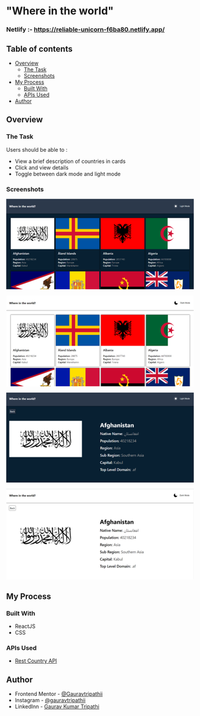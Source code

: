 # "Where in the world"

### Netlify :- https://reliable-unicorn-f6ba80.netlify.app/

## Table of contents

  - [Overview](#overview)
    - [The Task](#the-task)
    - [Screenshots](#screenshots)
  - [My Process](#my-process)
    - [Built With](#built-with)
    - [APIs Used](#apis-used)
  - [Author](#author)

## Overview

### The Task

Users should be able to :

- View a brief description of countries in cards
- Click and view details
- Toggle between dark mode and light mode

### Screenshots

![](./screenshots/main-view-dark.png)

![](./screenshots//main-view-light.png)

![](./screenshots/detail-view-dark.png)

![](./screenshots/detail-view-light.png)

## My Process

### Built With

  - ReactJS
  - CSS

### APIs Used

  - [Rest Country API](https://restcountries.com/v2/all)


## Author

- Frontend Mentor - [@Gauravtripathii](https://www.frontendmentor.io/profile/Gauravtripathii)
- Instagram - [@gauravtripathii](https://www.instagram.com/gauravtripathii/)
- LinkedInn - [Gaurav Kumar Tripathi](https://www.linkedin.com/in/gaurav-kumar-tripathii/)
